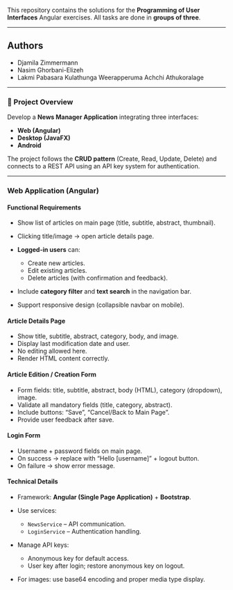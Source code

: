 This repository contains the solutions for the **Programming of User Interfaces** Angular exercises.
All tasks are done in **groups of three**.

---

## Authors

* Djamila Zimmermann
* Nasim Ghorbani-Elizeh
* Lakmi Pabasara Kulathunga Weerapperuma Achchi Athukoralage

---

### 📘 Project Overview

Develop a **News Manager Application** integrating three interfaces:

* **Web (Angular)**
* **Desktop (JavaFX)**
* **Android**

The project follows the **CRUD pattern** (Create, Read, Update, Delete) and connects to a REST API using an API key system for authentication.

---

### Web Application (Angular)

#### Functional Requirements

* Show list of articles on main page (title, subtitle, abstract, thumbnail).
* Clicking title/image → open article details page.
* **Logged-in users** can:

  * Create new articles.
  * Edit existing articles.
  * Delete articles (with confirmation and feedback).
* Include **category filter** and **text search** in the navigation bar.
* Support responsive design (collapsible navbar on mobile).

#### Article Details Page

* Show title, subtitle, abstract, category, body, and image.
* Display last modification date and user.
* No editing allowed here.
* Render HTML content correctly.

#### Article Edition / Creation Form

* Form fields: title, subtitle, abstract, body (HTML), category (dropdown), image.
* Validate all mandatory fields (title, category, abstract).
* Include buttons: “Save”, “Cancel/Back to Main Page”.
* Provide user feedback after save.

#### Login Form

* Username + password fields on main page.
* On success → replace with “Hello [username]” + logout button.
* On failure → show error message.

#### Technical Details

* Framework: **Angular (Single Page Application)** + **Bootstrap**.
* Use services:

  * `NewsService` – API communication.
  * `LoginService` – Authentication handling.
* Manage API keys:

  * Anonymous key for default access.
  * User key after login; restore anonymous key on logout.
* For images: use base64 encoding and proper media type display.
